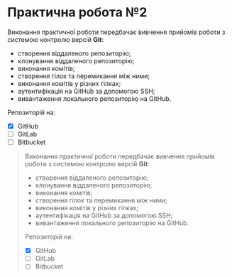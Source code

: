 # Практична робота №2
Виконання практичної роботи передбачає вивчення прийомів роботи з системою контролю версій **Git**:
* створення віддаленого репозиторію;
* клонування віддаленого репозиторію;
* виконання комітів;
* створення гілок та перемикання між ними;
* виконання комітів у різних гілках;
* аутентифікація на GitHub за допомогою SSH;
* вивантаження локального репозиторію на GitHub.

Репозиторій на:
- [x] GitHub
- [ ] GitLab
- [ ] Bitbucket

>Виконання практичної роботи передбачає вивчення прийомів роботи з системою контролю версій **Git**:
>* створення віддаленого репозиторію;
>* клонування віддаленого репозиторію;
>* виконання комітів;
>* створення гілок та перемикання між ними;
>* виконання комітів у різних гілках;
>* аутентифікація на GitHub за допомогою SSH;
>* вивантаження локального репозиторію на GitHub.
>
>Репозиторій на:
>- [x] GitHub
>- [ ] GitLab
>- [ ] Bitbucket

